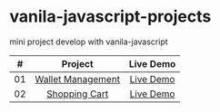 # vanila-javascript-projects
mini project develop with vanila-javascript 


|  #  | Project             | Live Demo |
| :-: | :----------------------------: | :-------: |
| 01  | [Wallet Management](https://github.com/muhib-dev/vanila-javascript-projects/tree/main/account%20management)   | [Live Demo](https://muhib-dev.github.io/vanila-javascript-projects/account%20management/)|
| 02  | [Shopping Cart](https://github.com/muhib-dev/vanila-javascript-projects/tree/main/account%20management)   | [Live Demo](https://muhib-dev.github.io/vanila-javascript-projects/account%20management/)

